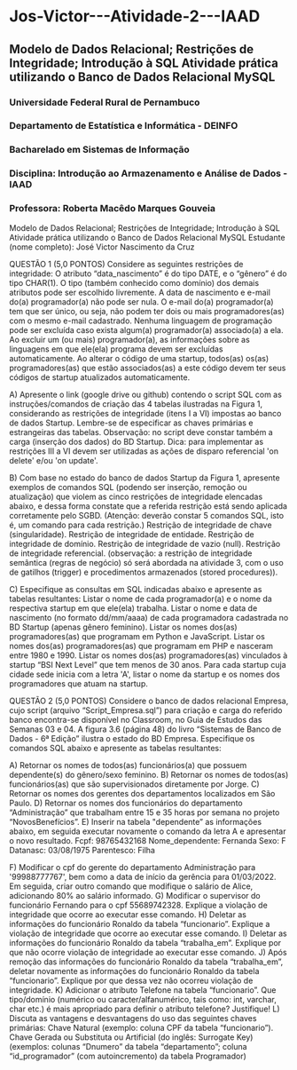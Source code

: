 # Jos-Victor---Atividade-2---IAAD
## Modelo de Dados Relacional; Restrições de Integridade; Introdução à SQL Atividade prática utilizando o Banco de Dados Relacional MySQL


### Universidade Federal Rural de Pernambuco
### Departamento de Estatística e Informática - DEINFO
### Bacharelado em Sistemas de Informação
### Disciplina: Introdução ao Armazenamento e Análise de Dados - IAAD
### Professora: Roberta Macêdo Marques Gouveia

Modelo de Dados Relacional; Restrições de Integridade; Introdução à SQL
Atividade prática utilizando o Banco de Dados Relacional MySQL
Estudante (nome completo): José Victor Nascimento da Cruz


QUESTÃO 1 (5,0 PONTOS)
Considere as seguintes restrições de integridade: 
O atributo “data_nascimento” é do tipo DATE, e o “gênero” é do tipo CHAR(1). O tipo (também conhecido como domínio) dos demais atributos pode ser escolhido livremente.
A data de nascimento e e-mail do(a) programador(a) não pode ser nula. 
O e-mail do(a) programador(a) tem que ser único, ou seja, não podem ter dois ou mais programadores(as) com o mesmo e-mail cadastrado.
Nenhuma linguagem de programação pode ser excluída caso exista algum(a) programador(a) associado(a) a ela. 
Ao excluir um (ou mais) programador(a), as informações sobre as linguagens em que ele(ela) programa devem ser excluídas automaticamente.
Ao alterar o código de uma startup, todos(as) os(as) programadores(as) que estão associados(as) a este código devem ter seus códigos de startup atualizados automaticamente.

A) Apresente o link (google drive ou github) contendo o script SQL com as instruções/comandos de criação das 4 tabelas ilustradas na Figura 1, considerando as restrições de integridade (itens I a VI) impostas ao banco de dados Startup. Lembre-se de especificar as chaves primárias e estrangeiras das tabelas.
Observação: no script deve constar também a carga (inserção dos dados) do BD Startup. 
Dica: para implementar as restrições III a VI devem ser utilizadas as ações de disparo referencial 'on delete' e/ou 'on update'.

B) Com base no estado do banco de dados Startup da Figura 1, apresente exemplos de comandos SQL (podendo ser inserção, remoção ou atualização) que violem as cinco restrições de integridade elencadas abaixo, e dessa forma constate que a referida restrição está sendo aplicada corretamente pelo SGBD. (Atenção: deverão constar 5 comandos SQL, isto é, um comando para cada restrição.)
Restrição de integridade de chave (singularidade).
Restrição de integridade de entidade.
Restrição de integridade de domínio.
Restrição de integridade de vazio (null).
Restrição de integridade referencial.
(observação: a restrição de integridade semântica (regras de negócio) só será abordada na atividade 3, com o uso de gatilhos (trigger) e  procedimentos armazenados (stored procedures)).

C) Especifique as consultas em SQL indicadas abaixo e apresente as tabelas resultantes: 
Listar o nome de cada programador(a) e o nome da respectiva startup em que ele(ela) trabalha.
Listar o nome e data de nascimento (no formato dd/mm/aaaa) de cada programadora cadastrada no BD Startup (apenas gênero feminino).
Listar os nomes dos(as) programadores(as) que programam em Python e JavaScript.
Listar os nomes dos(as) programadores(as) que programam em PHP e nasceram entre 1980 e 1990.
Listar os nomes dos(as) programadores(as) vinculados à startup “BSI Next Level” que tem menos de 30 anos.
Para cada startup cuja cidade sede inicia com a letra 'A', listar o nome da startup e os nomes dos programadores que atuam na startup.



QUESTÃO 2 (5,0 PONTOS)
Considere o banco de dados relacional Empresa, cujo script (arquivo “Script_Empresa.sql”) para criação e carga do referido banco encontra-se disponível no Classroom, no Guia de Estudos das Semanas 03 e 04. A figura 3.6 (página 48) do livro “Sistemas de Banco de Dados - 6ª Edição” ilustra o estado do BD Empresa. 
Especifique os comandos SQL abaixo e apresente as tabelas resultantes:


A) Retornar os nomes de todos(as) funcionários(a) que possuem dependente(s) do gênero/sexo feminino.
B) Retornar os nomes de todos(as) funcionários(as) que são supervisionados diretamente por Jorge.
C) Retornar os nomes dos gerentes dos departamentos localizados em São Paulo.
D) Retornar os nomes dos funcionários do departamento “Administração” que trabalham entre 15 e 35 horas por semana no projeto “NovosBenefícios”.
E) Inserir na tabela "dependente” as informações abaixo, em seguida executar novamente o comando da letra A e apresentar o novo resultado.
Fcpf:
98765432168
Nome_dependente:
Fernanda
Sexo:
F
Datanasc:
03/08/1975
Parentesco:
Filha

	
F) Modificar o cpf do gerente do departamento Administração para '99988777767', bem como a data de início da gerência para 01/03/2022. Em seguida, criar outro comando que modifique o salário de Alice, adicionando 80% ao salário informado.
G) Modificar o supervisor do funcionário Fernando para o cpf 55689742328. 
Explique a violação de integridade que ocorre ao executar esse comando.
H) Deletar as informações do funcionário Ronaldo da tabela “funcionario”. 
Explique a violação de integridade que ocorre ao executar esse comando.
I) Deletar as informações do funcionário Ronaldo da tabela “trabalha_em”. 
Explique por que não ocorre violação de integridade ao executar esse comando.
J) Após remoção das informações do funcionário Ronaldo da tabela “trabalha_em”, deletar novamente as informações do funcionário Ronaldo da tabela “funcionario”.
Explique por que dessa vez não ocorreu violação de integridade.
K) Adicionar o atributo Telefone na tabela “funcionario”. Que tipo/domínio (numérico ou caracter/alfanumérico, tais como: int, varchar, char etc.) é mais apropriado para definir o atributo telefone? Justifique!
L) Discuta as vantagens e desvantagens do uso das seguintes chaves primárias:
Chave Natural (exemplo: coluna CPF da tabela “funcionario”).
Chave Gerada ou Substituta ou Artificial (do inglês: Surrogate Key) (exemplos: colunas “Dnumero” da tabela “departamento”; coluna “id_programador” (com autoincremento) da tabela Programador)




